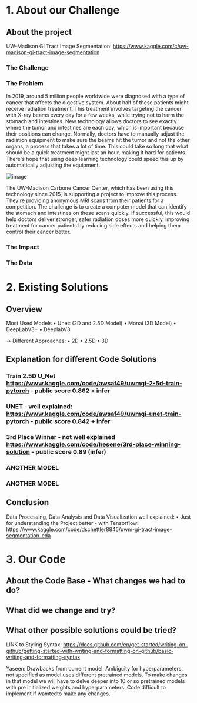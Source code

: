 # 1. About our Challenge
## About the project
UW-Madison GI Tract Image Segmentation:
https://www.kaggle.com/c/uw-madison-gi-tract-image-segmentation
### The Challenge


### The Problem 
In 2019, around 5 million people worldwide were diagnosed with a type of cancer that affects the digestive system. About half of these patients might receive radiation treatment. This treatment involves targeting the cancer with X-ray beams every day for a few weeks, while trying not to harm the stomach and intestines. New technology allows doctors to see exactly where the tumor and intestines are each day, which is important because their positions can change. Normally, doctors have to manually adjust the radiation equipment to make sure the beams hit the tumor and not the other organs, a process that takes a lot of time. This could take so long that what should be a quick treatment might last an hour, making it hard for patients. There's hope that using deep learning technology could speed this up by automatically adjusting the equipment.

![image](https://github.com/marioholzheu/MLFinalProject/assets/163416187/b5ba0dd8-a8eb-4e3c-9588-32f3af73bfe1)



The UW-Madison Carbone Cancer Center, which has been using this technology since 2015, is supporting a project to improve this process. They're providing anonymous MRI scans from their patients for a competition. The challenge is to create a computer model that can identify the stomach and intestines on these scans quickly. If successful, this would help doctors deliver stronger, safer radiation doses more quickly, improving treatment for cancer patients by reducing side effects and helping them control their cancer better.

### The Impact 

### The Data 


# 2. Existing Solutions 
## Overview
Most Used Models
•	Unet: (2D and 2.5D Model) 
•	Monai (3D Model) 
•	DeepLabV3+
•	DeeplabV3

-> Different Approaches: 
•	2D
•	2.5D
•	3D

## Explanation for different Code Solutions

### Train 2.5D U_Net https://www.kaggle.com/code/awsaf49/uwmgi-2-5d-train-pytorch - public score 0.862 + infer

### UNET - well explained: https://www.kaggle.com/code/awsaf49/uwmgi-unet-train-pytorch - public score 0.842 + infer 


### 3rd Place Winner - not well explained https://www.kaggle.com/code/hesene/3rd-place-winning-solution - public score 0.89 (infer)


### ANOTHER MODEL

### ANOTHER MODEL

## Conclusion
Data Processing, Data Analysis and Data Visualization well explained: 
•	Just for understanding the Project better - with Tensorflow:  https://www.kaggle.com/code/dschettler8845/uwm-gi-tract-image-segmentation-eda 


# 3. Our Code 
## About the Code Base - What changes we had to do?  


## What did we change and try? 


## What other possible solutions could be tried? 





LINK to Styling Syntax:
https://docs.github.com/en/get-started/writing-on-github/getting-started-with-writing-and-formatting-on-github/basic-writing-and-formatting-syntax











Yaseen:
Drawbacks from current model. 
Ambiguity for hyperparameters, not specified as model uses different pretrained models. To make changes in that model we will have to delve deeper into 10 or so pretrained models with pre initialized weights and hyperparameters. 
Code difficult to implement if wamtedto make any changes. 


